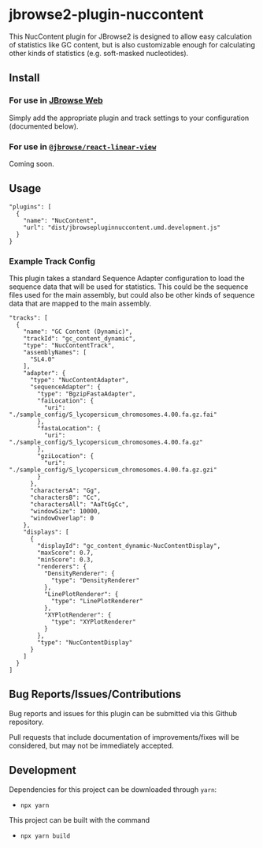 # jbrowse2-plugin-nuccontent

This NucContent plugin for JBrowse2 is designed to allow easy calculation of statistics like GC content, but is also customizable enough for calculating other kinds of statistics (e.g. soft-masked nucleotides).

## Install

### For use in [JBrowse Web](https://jbrowse.org/jb2/docs/quickstart_web)

Simply add the appropriate plugin and track settings to your configuration (documented below).

### For use in [`@jbrowse/react-linear-view`](https://www.npmjs.com/package/@jbrowse/react-linear-genome-view)

Coming soon.

## Usage

```
"plugins": [
  {
    "name": "NucContent",
    "url": "dist/jbrowsepluginnuccontent.umd.development.js"
  }
}
```

### Example Track Config

This plugin takes a standard Sequence Adapter configuration to load the sequence data that will be used for statistics. This could be the sequence files used for the main assembly, but could also be other kinds of sequence data that are mapped to the main assembly.

```
"tracks": [
  {
    "name": "GC Content (Dynamic)",
    "trackId": "gc_content_dynamic",
    "type": "NucContentTrack",
    "assemblyNames": [
      "SL4.0"
    ],
    "adapter": {
      "type": "NucContentAdapter",
      "sequenceAdapter": {
        "type": "BgzipFastaAdapter",
        "faiLocation": {
          "uri": "./sample_config/S_lycopersicum_chromosomes.4.00.fa.gz.fai"
        },
        "fastaLocation": {
          "uri": "./sample_config/S_lycopersicum_chromosomes.4.00.fa.gz"
        },
        "gziLocation": {
          "uri": "./sample_config/S_lycopersicum_chromosomes.4.00.fa.gz.gzi"
        }
      },
      "charactersA": "Gg",
      "charactersB": "Cc",
      "charactersAll": "AaTtGgCc",
      "windowSize": 10000,
      "windowOverlap": 0
    },
    "displays": [
      {
        "displayId": "gc_content_dynamic-NucContentDisplay",
        "maxScore": 0.7,
        "minScore": 0.3,
        "renderers": {
          "DensityRenderer": {
            "type": "DensityRenderer"
          },
          "LinePlotRenderer": {
            "type": "LinePlotRenderer"
          },
          "XYPlotRenderer": {
            "type": "XYPlotRenderer"
          }
        },
        "type": "NucContentDisplay"
      }
    ]
  }
]
```

## Bug Reports/Issues/Contributions

Bug reports and issues for this plugin can be submitted via this Github repository.

Pull requests that include documentation of improvements/fixes will be considered, but may not be immediately accepted.

## Development

Dependencies for this project can be downloaded through `yarn`:

* `npx yarn`

This project can be built with the command

* `npx yarn build`
